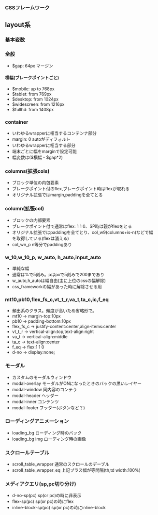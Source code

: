 ### CSSフレームワーク

## layout系

### 基本変数

### 全般

- $gap: 64px マージン

#### 横幅(ブレークポイントごと)

- $mobile: up to 768px
- $tablet: from 769px
- $desktop: from 1024px
- $widescreen: from 1216px
- $fullhd: from 1408px

### container
- いわゆるwrapperに相当するコンテンナ部分
- margin: 0 autoがディフォルト
- いわゆるwrapperに相当する部分
- 端末ごとに幅をmarginで設定可能
- 幅変数は($横幅 - $gap*2)

### columns(拡張cols)

- ブロック単位の内包要素
- ブレークポイント付のflex,ブレークポイント時はflexが取れる
- オリジナル拡張ではmargin,paddingを全てとる

### column(拡張col)

- ブロックの内部要素
- ブレークポイント付で通常はflex: 1 1 0、SP時は親がflexをとる
- オリジナル拡張ではpaddingを全てとり、col_w9(columns+is-n)などで幅を取得している(flexは消える)
- col_wn_p n等分でpaddingあり

### w_10,w_10_p, w_auto, h_auto,input_auto
- 単純な幅
- 通常は%で5刻み。pはpxで5刻みで200まであり
- w_auto,h_autoは幅自由(主に上位のcssの幅解除)
- css_frameworkの幅があった時に解除させる用

### mt10,pb10,flex_fs_c,vt_t_r,va_t,ta_c,ic,f_eq
- 頻出系のクラス。頻度が高いため省略形で。
- mt10 → margin-top:10px
- pb10 → padding-bottom:10px
- flex_fs_c → justify-content:center,align-items:center
- vt_t_r → vertical-align:top,text-align:right
- va_t → vertical-align:middle
- ta_c → text-align:center
- f_eq → flex:1 1 0
- d-no → display:none;

### モーダル
- カスタムのモーダルウィンドウ
- modal-overlay モーダルがONになったときのバックの黒いレイヤー
- modal-window 同内容のコンテう
- modal-header ヘッダー
- modal-inner コンテンツ
- modal-footer フッター(ボタンなど？)

### ローディングアニメーション
- loading_bg ローディング時のバック
- loading_bg img ローディング時の画像

### スクロールテーブル
- scroll_table_wrapper 通常のスクロールのデーブル
- scroll_table_wrapper_eq 上記プラス幅が等間隔(th,td width:100%)

### メディアクエリ(sp,pc切り分け)
- d-no-sp(pc) sp(or pc)の時に非表示
- flex-sp(pc) sp(or pc)の時にflex
- inline-block-sp(pc) sp(or pc)の時にinline-block
